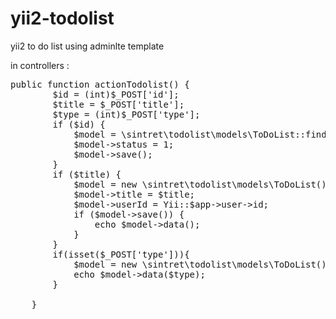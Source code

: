 # yii2-todolist
yii2 to do list using adminlte template

in controllers :

<pre>
public function actionTodolist() {
        $id = (int)$_POST['id'];
        $title = $_POST['title'];
        $type = (int)$_POST['type'];
        if ($id) {
            $model = \sintret\todolist\models\ToDoList::findOne($id);
            $model->status = 1;
            $model->save();
        }
        if ($title) {
            $model = new \sintret\todolist\models\ToDoList();
            $model->title = $title;
            $model->userId = Yii::$app->user->id;
            if ($model->save()) {
                echo $model->data();
            }
        }
        if(isset($_POST['type'])){
            $model = new \sintret\todolist\models\ToDoList();
            echo $model->data($type);
        }
        
    }
</pre>